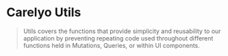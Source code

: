 # Carelyo Utils

> Utils covers the functions that provide simplicity and reusability to our application by preventing repeating code used throughout different functions held in Mutations, Queries, or within UI components.
